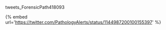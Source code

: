 tweets_ForensicPath418093

{% embed url='https://twitter.com/PathologyAlerts/status/1144987200100155397' %}
